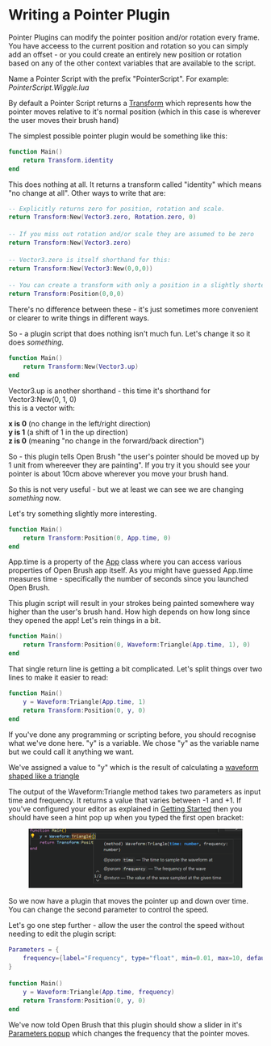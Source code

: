 # Writing a Pointer Plugin

Pointer Plugins can modify the pointer position and/or rotation every frame. You have acceess to the current position and rotation so you can simply add an offset - or you could create an entirely new position or rotation based on any of the other context variables that are available to the script.

Name a Pointer Script with the prefix "PointerScript". For example: _PointerScript.Wiggle.lua_

By default a Pointer Script returns a [Transform](../plugin-api-scripting-reference/transform.md) which represents how the pointer moves relative to it's normal position (which in this case is wherever the user moves their brush hand)

The simplest possible pointer plugin would be something like this:

```lua
function Main()
    return Transform.identity
end
```

This does nothing at all. It returns a transform called "identity" which means "no change at all". Other ways to write that are:

```lua
-- Explicitly returns zero for position, rotation and scale.
return Transform:New(Vector3.zero, Rotation.zero, 0)

-- If you miss out rotation and/or scale they are assumed to be zero
return Transform:New(Vector3.zero)

-- Vector3.zero is itself shorthand for this:
return Transform:New(Vector3:New(0,0,0))

-- You can create a transform with only a position in a slightly shorter way:
return Transform:Position(0,0,0)
```

There's no difference between these - it's just sometimes more convenient or clearer to write things in different ways.

So - a plugin script that does nothing isn't much fun. Let's change it so it does _something._

```lua
function Main()
    return Transform:New(Vector3.up)
end
```

Vector3.up is another shorthand - this time it's shorthand for Vector3:New(0, 1, 0)\
this is a vector with:

**x is 0** (no change in the left/right direction)\
**y is 1** (a shift of 1 in the up direction)\
**z is 0** (meaning "no change in the forward/back direction")

So - this plugin tells Open Brush "the user's pointer should be moved up by 1 unit from whereever they are painting".  If you try it you should see your pointer is about 10cm above wherever you move your brush hand.

So this is not very useful - but we at least we can see we are changing _something_ now.

Let's try something slightly more interesting.

```lua
function Main()
    return Transform:Position(0, App.time, 0)
end
```

App.time is a property of the [App](../plugin-api-scripting-reference/app.md) class where you can access various properties of Open Brush app itself. As you might have guessed App.time measures time - specifically the number of seconds since you launched Open Brush.

This plugin script will result in your strokes being painted somewhere way higher than the user's brush hand. How high depends on how long since they opened the app! Let's rein things in a bit.

```lua
function Main()
    return Transform:Position(0, Waveform:Triangle(App.time, 1), 0)
end
```

That single return line is getting a bit complicated. Let's split things over two lines to make it easier to read:

```lua
function Main()
    y = Waveform:Triangle(App.time, 1)
    return Transform:Position(0, y, 0)
end
```

If you've done any programming or scripting before, you should recognise what we've done here. "y" is a variable. We chose "y" as the variable name but we could call it anything we want.&#x20;

We've assigned a value to "y" which is the result of calculating a [waveform shaped like a triangle](https://en.wikipedia.org/wiki/Triangle\_wave)&#x20;

The output of the Waveform:Triangle method takes two parameters as input time and frequency. It returns a value that varies between -1 and +1. If you've configured your editor as explained in [Getting Started](getting-started.md) then you should have seen a hint pop up when you typed the first open bracket:

<figure><img src="../../../.gitbook/assets/image (1) (1).png" alt=""><figcaption></figcaption></figure>

So we now have a plugin that moves the pointer up and down over time. You can change the second parameter to control the speed.&#x20;

Let's go one step further - allow the user the control the speed without needing to edit the plugin script:

```lua
Parameters = {
    frequency={label="Frequency", type="float", min=0.01, max=10, default=2}
}

function Main()
    y = Waveform:Triangle(App.time, frequency)
    return Transform:Position(0, y, 0)
end
```

We've now told Open Brush that this plugin should show a slider in it's [Parameters popup](../using-plugins.md#plugin-parameters) which changes the frequency that the pointer moves.

